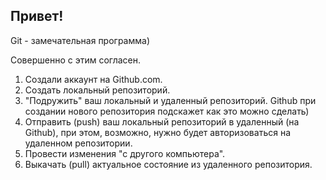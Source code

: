 ## Привет!  

Git - замечательная программа)  

Совершенно с этим согласен.

1. Создали аккаунт на Github.com.  
2. Создать локальный репозиторий.  
3. "Подружить" ваш локальный и удаленный репозиторий. Github при создании нового репозитория подскажет как это можно сделать)
4. Отправить (push) ваш локальный репозиторий в удаленный (на Github), при этом, возможно, нужно будет авторизоваться на удаленном репозитории.  
5. Провести изменения "с другого компьютера".  
6. Выкачать (pull) актуальное состояние из удаленного репозитория.    
